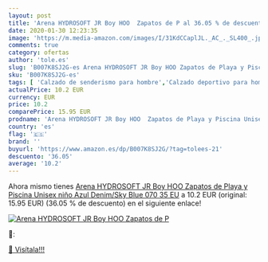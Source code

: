 ```yaml
---
layout: post
title: 'Arena HYDROSOFT JR Boy HOO  Zapatos de P al 36.05 % de descuento'
date: 2020-01-30 12:23:35
image: 'https://m.media-amazon.com/images/I/31KdCCaplJL._AC_._SL400_.jpg'
comments: true
category: ofertas
author: 'tole.es'
slug: 'B007K8SJ2G-es Arena HYDROSOFT JR Boy HOO Zapatos de Playa y Piscina...'
sku: 'B007K8SJ2G-es'
tags: [ 'Calzado de senderismo para hombre','Calzado deportivo para hombre','Chanclas y sandalias de piscina para hombre','Zapatillas de senderismo para hombre','Zapatillas y calzado deportivo para hombre','Zapatos','Zapatos para hombre','Zapatos y complementos','zapatos', ]
actualPrice: 10.2 EUR
currency: EUR
price: 10.2
comparePrice: 15.95 EUR
prodname: 'Arena HYDROSOFT JR Boy HOO  Zapatos de Playa y Piscina Unisex niño  Azul  Denim/Sky Blue 070   35 EU'
country: 'es'
flag: '🇪🇸'
brand: ''
buyurl: 'https://www.amazon.es/dp/B007K8SJ2G/?tag=tolees-21'
descuento: '36.05'
average: '10.2'
---
```


Ahora mismo tienes [Arena HYDROSOFT JR Boy HOO  Zapatos de Playa y Piscina Unisex niño  Azul  Denim/Sky Blue 070   35 EU](https://www.amazon.es/dp/B007K8SJ2G/?tag=tolees-21) a 10.2 EUR (original: 15.95 EUR) (36.05 %  de descuento) en el siguiente enlace!

[![Arena HYDROSOFT JR Boy HOO  Zapatos de P](https://m.media-amazon.com/images/I/31KdCCaplJL._AC_._SL400_.jpg)](https://www.amazon.es/dp/B007K8SJ2G/?tag=tolees-21)

🔎:


[🛒 Visítala!!!](https://www.amazon.es/dp/B007K8SJ2G/?tag=tolees-21)
